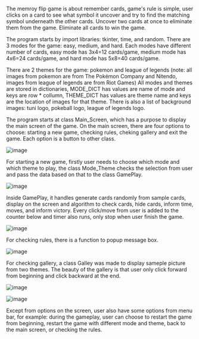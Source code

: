 The memroy flip game is about remember cards, game's rule is simple, user clicks on a card to see
what symbol it uncover and try to find the matching symbol underneath the other cards. 
Uncover two cards at once to eliminate them from the game. Eliminate all cards to win the game.

The program starts by import libraries: tkinter, time, and random. There are 3 modes for the game:
easy, medium, and hard. Each modes have different number of cards, easy mode has 3x4=12 cards/game,
medium mode has 4x6=24 cards/game, and hard mode has 5x8=40 cards/game. 

There are 2 themes for the game: pokemon and league of legends (note: all images from pokemon are
from The Pokémon Company and Nitendo, images from league of legends are from Riot Games)
All modes and themes are stored in dictionaries, MODE_DICT has values are name of mode and keys are
row * collumn, THEME_DICT has values are theme name and keys are the location of images for that
theme. There is also a list of background images: tuni logo, pokeball logo, league of legends logo.

The program starts at class Main_Screen, which has a purpose to display the main screen of the game.
On the main screen, there are four options to choose: starting a new game, checking rules, cheking
gallery and exit the game. Each option is a button to other class.

![image](https://github.com/Gronderg/Memory_flip_game/assets/117520761/c980cc44-21b8-4d11-b4b8-9b4ca4f8e144)

For starting a new game, firstly user needs to choose which mode and which theme to play, the class
Mode_Theme checks the selection from user and pass the data based on that to the class GamePlay.

![image](https://github.com/Gronderg/Memory_flip_game/assets/117520761/4097fd78-7059-4745-aacc-7fc5f8d21c14)

Inside GamePlay, it handles generate cards randomly from sample cards, display on the screen and 
algorithm to check cards, hide cards, inform time, moves, and inform victory. Every click/move
from user is added to the counter below and timer also runs, only stop when user finish the game.

![image](https://github.com/Gronderg/Memory_flip_game/assets/117520761/3c33a49a-c9c5-4fa2-a9db-37dcdf96d685)

For checking rules, there is a function to popup message box.

![image](https://github.com/Gronderg/Memory_flip_game/assets/117520761/97161942-bf7f-489e-b45e-0085b8462585)

For checking gallery, a class Galley was made to display sameple picture from two themes. The beauty
of the gallery is that user only click forward from beginning and click backward at the end. 

![image](https://github.com/Gronderg/Memory_flip_game/assets/117520761/8460c292-785c-452f-9ebd-f04f09cb0b6d)

![image](https://github.com/Gronderg/Memory_flip_game/assets/117520761/9ddb918b-c302-486c-bbfe-16194388d603)

Except from options on the screen, user also have some options from menu bar, for example: during the
gameplay, user can choose to restart the game from beginning, restart the game with different mode and
theme, back to the main screen, or checking the rules.
